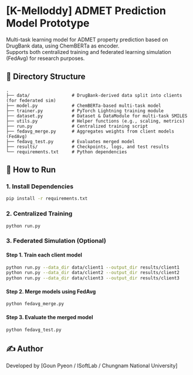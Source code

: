 # [K-Melloddy] ADMET Prediction Model Prototype

Multi-task learning model for ADMET property prediction based on DrugBank data, using ChemBERTa as encoder.  
Supports both centralized training and federated learning simulation (FedAvg) for research purposes.

## 📂 Directory Structure
```
.
├── data/                # DrugBank-derived data split into clients (for federated sim)
├── model.py             # ChemBERTa-based multi-task model
├── trainer.py           # PyTorch Lightning training module
├── dataset.py           # Dataset & DataModule for multi-task SMILES
├── utils.py             # Helper functions (e.g., scaling, metrics)
├── run.py               # Centralized training script
├── fedavg_merge.py      # Aggregates weights from client models (FedAvg)
├── fedavg_test.py       # Evaluates merged model
├── results/             # Checkpoints, logs, and test results
└── requirements.txt     # Python dependencies
```

## 🚀 How to Run

### 1. Install Dependencies
```bash
pip install -r requirements.txt
```

### 2. Centralized Training
```bash
python run.py
```

### 3. Federated Simulation (Optional)
#### Step 1. Train each client model
```bash
python run.py --data_dir data/client1 --output_dir results/client1
python run.py --data_dir data/client2 --output_dir results/client2
python run.py --data_dir data/client3 --output_dir results/client3
```

#### Step 2. Merge models using FedAvg
```bash
python fedavg_merge.py
```

#### Step 3. Evaluate the merged model
```bash
python fedavg_test.py
```

## ✍️ Author

Developed by [Goun Pyeon / ISoftLab / Chungnam National University]